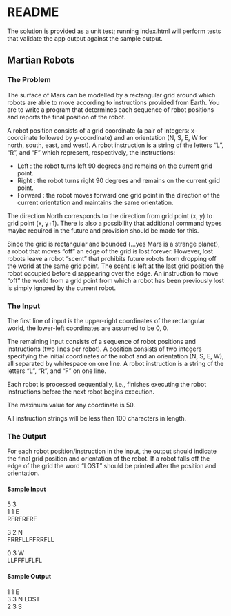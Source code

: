 # README #

The solution is provided as a unit test; running index.html will perform tests that validate the app output against the sample output.

## Martian Robots ##

### The Problem ###
The surface of Mars can be modelled by a rectangular grid around which robots are able to
move according to instructions provided from Earth. You are to write a program that
determines each sequence of robot positions and reports the final position of the robot.  

A robot position consists of a grid coordinate (a pair of integers: x-coordinate followed by
y-coordinate) and an orientation (N, S, E, W for north, south, east, and west).
A robot instruction is a string of the letters “L”, “R”, and “F” which represent, respectively, the
instructions:  
- Left : the robot turns left 90 degrees and remains on the current grid point.  
- Right : the robot turns right 90 degrees and remains on the current grid point.  
- Forward : the robot moves forward one grid point in the direction of the current orientation and maintains the same orientation.  

The direction North corresponds to the direction from grid point (x, y) to grid point (x, y+1).
There is also a possibility that additional command types maybe required in the future and
provision should be made for this.  

Since the grid is rectangular and bounded (…yes Mars is a strange planet), a robot that
moves “off” an edge of the grid is lost forever. However, lost robots leave a robot “scent” that
prohibits future robots from dropping off the world at the same grid point. The scent is left at
the last grid position the robot occupied before disappearing over the edge. An instruction to
move “off” the world from a grid point from which a robot has been previously lost is simply
ignored by the current robot.  

### The Input ###
The first line of input is the upper-right coordinates of the rectangular world, the lower-left
coordinates are assumed to be 0, 0.  

The remaining input consists of a sequence of robot positions and instructions (two lines per
robot). A position consists of two integers specifying the initial coordinates of the robot and
an orientation (N, S, E, W), all separated by whitespace on one line. A robot instruction is a
string of the letters “L”, “R”, and “F” on one line.  

Each robot is processed sequentially, i.e., finishes executing the robot instructions before the
next robot begins execution.  

The maximum value for any coordinate is 50.  

All instruction strings will be less than 100 characters in length.

### The Output ###
For each robot position/instruction in the input, the output should indicate the final grid
position and orientation of the robot. If a robot falls off the edge of the grid the word “LOST”
should be printed after the position and orientation.  

#### Sample Input ####
5 3  
1 1 E  
RFRFRFRF  

3 2 N  
FRRFLLFFRRFLL  

0 3 W  
LLFFFLFLFL  

#### Sample Output ####
1 1 E  
3 3 N LOST  
2 3 S